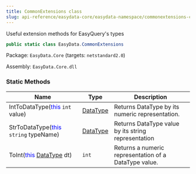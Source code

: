 ```yaml
---
title: CommonExtensions class
slug: api-reference/easydata-core/easydata-namespace/commonextensions-class
---
```

Useful extension methods for EasyQuery's types
```csharp
public static class EasyData.CommonExtensions

```
Package: `EasyData.Core` (targets: `netstandard2.0`)

Assembly: `EasyData.Core.dll`

### Static Methods

| Name | Type | Description | 
| --- | --- | --- | 
| IntToDataType(<span style='color: blue'>this</span> `int` value) | [DataType](api-reference/easydata-core/easydata-namespace/datatype-enum) | Returns DataType by its numeric representation. | 
| StrToDataType(<span style='color: blue'>this</span> `string` typeName) | [DataType](api-reference/easydata-core/easydata-namespace/datatype-enum) | Returns DataType value by its string representation | 
| ToInt(<span style='color: blue'>this</span> [DataType](api-reference/easydata-core/easydata-namespace/datatype-enum) dt) | `int` | Returns a numeric representation of a DataType value. |
